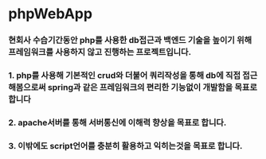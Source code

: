 # phpWebApp
### 현회사 수습기간동안 php를 사용한 db접근과 백엔드 기술을 높이기 위해 프레임워크를 사용하지 않고 진행하는 프로젝트입니다.
### 1. php를 사용해 기본적인 crud와 더불어 쿼리작성을 통해 db에 직접 접근해봄으로써 spring과 같은 프레임워크의 편리한 기능없이 개발함을 목표로 합니다
### 2. apache서버를 통해 서버통신에 이해력 향상을 목표로 합니다.
### 3. 이밖에도 script언어를 충분히 활용하고 익히는것을 목표로 합니다. 
